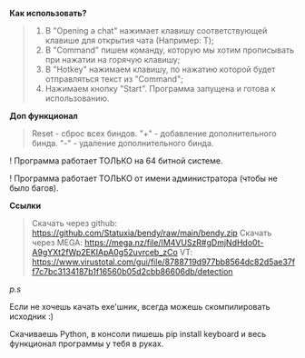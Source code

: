 **Как использовать?**
> 1) В "Opening a chat" нажимает клавишу соответствующей клавише для открытия чата (Например: T); 
> 2) В "Command" пишем команду, которую мы хотим прописывать при нажатии на горячую клавишу;
> 3) В "Hotkey" нажимаем клавишу, по нажатию которой будет отправляться текст из "Command";
> 4) Нажимаем кнопку "Start". Программа запущена и готова к использованию.


**Доп функционал**
> Reset - сброс всех биндов.
> "+" - добавление дополнительного бинда.
> "-" - удаление дополнительного бинда.


! Программа работает ТОЛЬКО на 64 битной системе.

! Программа работает ТОЛЬКО от имени администратора (чтобы не было багов).

**Ссылки**
> Скачать через github: https://github.com/Statuxia/bendy/raw/main/bendy.zip
> Скачать через MEGA: https://mega.nz/file/IM4VUSzR#gDmjNdHdo0t-A9gYXt2fWp2EKIApA0g52uvrceb_zCo
> VT: https://www.virustotal.com/gui/file/8788719d977bb8564dc82d5ae37ff7c7bc3134187b1f16560b05d2cbb86606db/detection

*p.s*

Если не хочешь качать exe'шник, всегда можешь скомпилировать исходник :)

Скачиваешь Python, в консоли пишешь pip install keyboard и весь функционал программы у тебя в руках.
